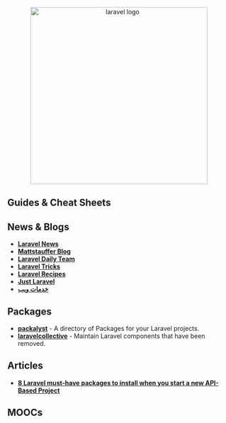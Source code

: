 <p align="center">
  <img width="400" src="https://seeklogo.com/images/L/laravel-framework-logo-C10176EC8C-seeklogo.com.png"  alt="laravel logo">
</p>

## Guides & Cheat Sheets



## News & Blogs

+ **[Laravel News](https://laravel-news.com/)**
+ **[Mattstauffer Blog](https://mattstauffer.com/blog/)**
+ **[Laravel Daily Team](http://laraveldaily.com/blog/)**
+ **[Laravel Tricks](https://laravel-tricks.com/)**
+ **[Laravel Recipes](http://laravel-recipes.com/)**
+ **[Just Laravel](http://justlaravel.com/)**
+ **[خدمات ويب](https://5dmat-web.com/)**


## Packages

+ **[packalyst](https://packalyst.com/)** - A directory of Packages for your Laravel projects.
+ **[laravelcollective](https://laravelcollective.com/)** - Maintain Laravel components that have been removed.


## Articles

+ **[8 Laravel must-have packages to install when you start a new API-Based Project](https://medium.com/skyshidigital/8-laravel-must-have-packages-to-install-when-you-start-a-new-api-based-project-18d690f24d0e)**


## MOOCs